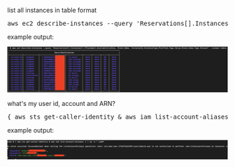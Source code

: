 list all instances in table format
<pre>aws ec2 describe-instances --query 'Reservations[].Instances[].[Placement.AvailabilityZone, State.Name, InstanceId,InstanceType,Platform,Tags.Value,State.Code,Tags.Values]' --output table
</pre>
example output:

![](./images/table.png)

what's my user id, account and ARN?
<pre><code\small>{ aws sts get-caller-identity & aws iam list-account-aliases; } | jq -s ".|add"
</code></pre>
example output:

![](./images/get-caller-ident.png)
